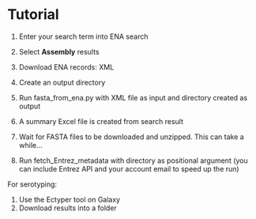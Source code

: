 # Tutorial

1. Enter your search term into ENA search
2. Select <b>Assembly</b> results
3. Download ENA records: XML

4. Create an output directory
5. Run fasta_from_ena.py with XML file as input and directory created as output
6. A summary Excel file is created from search result
7. Wait for FASTA files to be downloaded and unzipped. This can take a while...
8. Run fetch_Entrez_metadata with directory as positional argument (you can include Entrez API and your account email to speed up the run)


For serotyping:
1. Use the Ectyper tool on Galaxy
2. Download results into a folder
